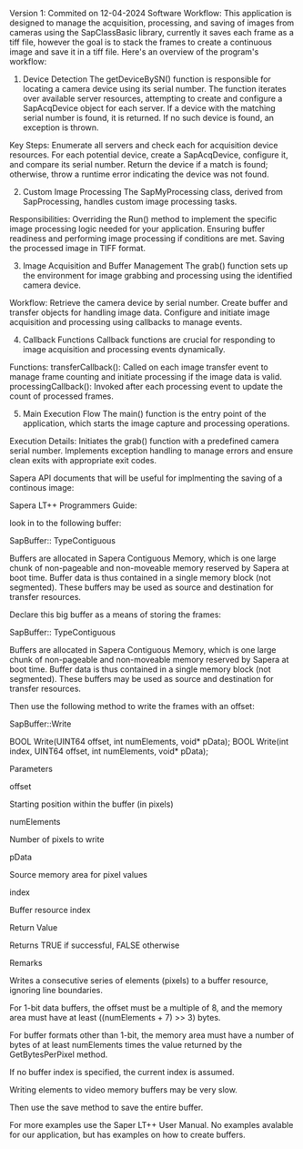 Version 1: 
Commited on 12-04-2024
Software Workflow:
This application is designed to manage the acquisition, processing, and saving of images from cameras using the SapClassBasic library, currently it saves each frame as a tiff file, however the goal is to stack the frames to create a continuous image and save it in a tiff file. Here's an overview of the program's workflow:

1. Device Detection
The getDeviceBySN() function is responsible for locating a camera device using its serial number. The function iterates over available server resources, attempting to create and configure a SapAcqDevice object for each server. If a device with the matching serial number is found, it is returned. If no such device is found, an exception is thrown.

Key Steps:
Enumerate all servers and check each for acquisition device resources.
For each potential device, create a SapAcqDevice, configure it, and compare its serial number.
Return the device if a match is found; otherwise, throw a runtime error indicating the device was not found.

2. Custom Image Processing
The SapMyProcessing class, derived from SapProcessing, handles custom image processing tasks.

Responsibilities:
Overriding the Run() method to implement the specific image processing logic needed for your application.
Ensuring buffer readiness and performing image processing if conditions are met.
Saving the processed image in TIFF format.

3. Image Acquisition and Buffer Management
The grab() function sets up the environment for image grabbing and processing using the identified camera device.

Workflow:
Retrieve the camera device by serial number.
Create buffer and transfer objects for handling image data.
Configure and initiate image acquisition and processing using callbacks to manage events.

4. Callback Functions
Callback functions are crucial for responding to image acquisition and processing events dynamically.

Functions:
transferCallback(): Called on each image transfer event to manage frame counting and initiate processing if the image data is valid.
processingCallback(): Invoked after each processing event to update the count of processed frames.

5. Main Execution Flow
The main() function is the entry point of the application, which starts the image capture and processing operations.

Execution Details:
Initiates the grab() function with a predefined camera serial number.
Implements exception handling to manage errors and ensure clean exits with appropriate exit codes.

Sapera API documents that will be useful for implmenting the saving of a continous image:

Sapera LT++ Programmers Guide:

look in to the following buffer:

SapBuffer:: TypeContiguous

Buffers are allocated in Sapera Contiguous Memory, which is one large chunk of non-pageable and non-moveable memory reserved by Sapera at boot time. Buffer data is thus contained in a single memory block (not segmented). These buffers may be used as source and destination for transfer resources.

Declare this big buffer as a means of storing the frames:

SapBuffer:: TypeContiguous

Buffers are allocated in Sapera Contiguous Memory, which is one large chunk of non-pageable and non-moveable memory reserved by Sapera at boot time. Buffer data is thus contained in a single memory block (not segmented). These buffers may be used as source and destination for transfer resources.

Then use the following method to write the frames with an offset:

SapBuffer::Write

BOOL Write(UINT64 offset, int numElements, void* pData); BOOL Write(int index, UINT64 offset, int numElements, void* pData);

Parameters

offset

Starting position within the buffer (in pixels)

numElements

Number of pixels to write

pData

Source memory area for pixel values

index

Buffer resource index

Return Value

Returns TRUE if successful, FALSE otherwise

Remarks

Writes a consecutive series of elements (pixels) to a buffer resource, ignoring line boundaries.

For 1-bit data buffers, the offset must be a multiple of 8, and the memory area must have at least ((numElements + 7) >> 3) bytes.

For buffer formats other than 1-bit, the memory area must have a number of bytes of at least numElements times the value returned by the GetBytesPerPixel method.

If no buffer index is specified, the current index is assumed.

Writing elements to video memory buffers may be very slow.

Then use the save method to save the entire buffer.

For more examples use the Saper LT++ User Manual.
No examples avalable for our application, but has examples on how to create buffers.
